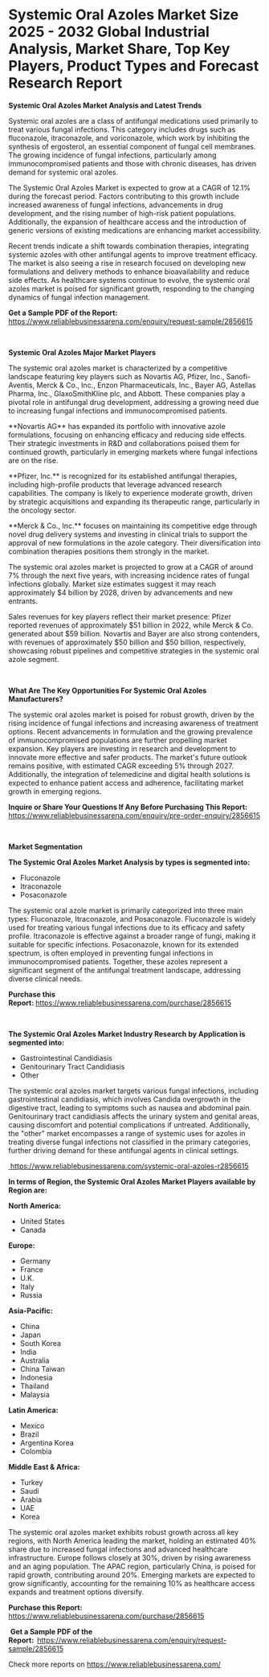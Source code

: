 <p><h1>Systemic Oral Azoles Market Size 2025 - 2032 Global Industrial Analysis, Market Share, Top Key Players, Product Types and Forecast Research Report</h1></p><p><strong>Systemic Oral Azoles Market Analysis and Latest Trends</strong></p>
<p><p>Systemic oral azoles are a class of antifungal medications used primarily to treat various fungal infections. This category includes drugs such as fluconazole, itraconazole, and voriconazole, which work by inhibiting the synthesis of ergosterol, an essential component of fungal cell membranes. The growing incidence of fungal infections, particularly among immunocompromised patients and those with chronic diseases, has driven demand for systemic oral azoles.</p><p>The Systemic Oral Azoles Market is expected to grow at a CAGR of 12.1% during the forecast period. Factors contributing to this growth include increased awareness of fungal infections, advancements in drug development, and the rising number of high-risk patient populations. Additionally, the expansion of healthcare access and the introduction of generic versions of existing medications are enhancing market accessibility.</p><p>Recent trends indicate a shift towards combination therapies, integrating systemic azoles with other antifungal agents to improve treatment efficacy. The market is also seeing a rise in research focused on developing new formulations and delivery methods to enhance bioavailability and reduce side effects. As healthcare systems continue to evolve, the systemic oral azoles market is poised for significant growth, responding to the changing dynamics of fungal infection management.</p></p>
<p><strong>Get a Sample PDF of the Report:&nbsp;</strong> <a href="https://www.reliablebusinessarena.com/enquiry/request-sample/2856615?utm_campaign=3181&utm_medium=2&utm_source=Github&utm_content=ia&utm_term=12032025&utm_id=systemic-oral-azoles">https://www.reliablebusinessarena.com/enquiry/request-sample/2856615</a></p>
<p>&nbsp;</p>
<p><strong>Systemic Oral Azoles Major Market Players</strong></p>
<p><p>The systemic oral azoles market is characterized by a competitive landscape featuring key players such as Novartis AG, Pfizer, Inc., Sanofi-Aventis, Merck & Co., Inc., Enzon Pharmaceuticals, Inc., Bayer AG, Astellas Pharma, Inc., GlaxoSmithKline plc, and Abbott. These companies play a pivotal role in antifungal drug development, addressing a growing need due to increasing fungal infections and immunocompromised patients.</p><p>**Novartis AG** has expanded its portfolio with innovative azole formulations, focusing on enhancing efficacy and reducing side effects. Their strategic investments in R&D and collaborations poised them for continued growth, particularly in emerging markets where fungal infections are on the rise. </p><p>**Pfizer, Inc.** is recognized for its established antifungal therapies, including high-profile products that leverage advanced research capabilities. The company is likely to experience moderate growth, driven by strategic acquisitions and expanding its therapeutic range, particularly in the oncology sector.</p><p>**Merck & Co., Inc.** focuses on maintaining its competitive edge through novel drug delivery systems and investing in clinical trials to support the approval of new formulations in the azole category. Their diversification into combination therapies positions them strongly in the market.</p><p>The systemic oral azoles market is projected to grow at a CAGR of around 7% through the next five years, with increasing incidence rates of fungal infections globally. Market size estimates suggest it may reach approximately $4 billion by 2028, driven by advancements and new entrants.</p><p>Sales revenues for key players reflect their market presence: Pfizer reported revenues of approximately $51 billion in 2022, while Merck & Co. generated about $59 billion. Novartis and Bayer are also strong contenders, with revenues of approximately $50 billion and $50 billion, respectively, showcasing robust pipelines and competitive strategies in the systemic oral azole segment.</p></p>
<p>&nbsp;</p>
<p><strong>What Are The Key Opportunities For Systemic Oral Azoles Manufacturers?</strong></p>
<p><p>The systemic oral azoles market is poised for robust growth, driven by the rising incidence of fungal infections and increasing awareness of treatment options. Recent advancements in formulation and the growing prevalence of immunocompromised populations are further propelling market expansion. Key players are investing in research and development to innovate more effective and safer products. The market's future outlook remains positive, with estimated CAGR exceeding 5% through 2027. Additionally, the integration of telemedicine and digital health solutions is expected to enhance patient access and adherence, facilitating market growth in emerging regions.</p></p>
<p><strong>Inquire or Share Your Questions If Any Before Purchasing This Report:</strong> <a href="https://www.reliablebusinessarena.com/enquiry/pre-order-enquiry/2856615?utm_campaign=3181&utm_medium=2&utm_source=Github&utm_content=ia&utm_term=12032025&utm_id=systemic-oral-azoles">https://www.reliablebusinessarena.com/enquiry/pre-order-enquiry/2856615</a></p>
<p>&nbsp;</p>
<p><strong>Market Segmentation</strong></p>
<p><strong>The Systemic Oral Azoles Market Analysis by types is segmented into:</strong></p>
<p><ul><li>Fluconazole</li><li>Itraconazole</li><li>Posaconazole</li></ul></p>
<p><p>The systemic oral azole market is primarily categorized into three main types: Fluconazole, Itraconazole, and Posaconazole. Fluconazole is widely used for treating various fungal infections due to its efficacy and safety profile. Itraconazole is effective against a broader range of fungi, making it suitable for specific infections. Posaconazole, known for its extended spectrum, is often employed in preventing fungal infections in immunocompromised patients. Together, these azoles represent a significant segment of the antifungal treatment landscape, addressing diverse clinical needs.</p></p>
<p><strong>Purchase this Report:&nbsp;</strong><a href="https://www.reliablebusinessarena.com/purchase/2856615?utm_campaign=3181&utm_medium=2&utm_source=Github&utm_content=ia&utm_term=12032025&utm_id=systemic-oral-azoles">https://www.reliablebusinessarena.com/purchase/2856615</a></p>
<p>&nbsp;</p>
<p><strong>The Systemic Oral Azoles Market Industry Research by Application is segmented into:</strong></p>
<p><ul><li>Gastrointestinal Candidiasis</li><li>Genitourinary Tract Candidiasis</li><li>Other</li></ul></p>
<p><p>The systemic oral azoles market targets various fungal infections, including gastrointestinal candidiasis, which involves Candida overgrowth in the digestive tract, leading to symptoms such as nausea and abdominal pain. Genitourinary tract candidiasis affects the urinary system and genital areas, causing discomfort and potential complications if untreated. Additionally, the "other" market encompasses a range of systemic uses for azoles in treating diverse fungal infections not classified in the primary categories, further driving demand for these antifungal agents in clinical settings.</p></p>
<p><a href="https://www.reliablebusinessarena.com/systemic-oral-azoles-r2856615?utm_campaign=3181&utm_medium=2&utm_source=Github&utm_content=ia&utm_term=12032025&utm_id=systemic-oral-azoles">&nbsp;https://www.reliablebusinessarena.com/systemic-oral-azoles-r2856615</a></p>
<p><strong>In terms of Region, the Systemic Oral Azoles Market Players available by Region are:</strong></p>
<p>
    <p> <strong> North America: </strong>
        <ul>
            <li>United States</li>
            <li>Canada</li>
        </ul>
        </p> 
    <p> <strong> Europe: </strong>
        <ul>
            <li>Germany</li>
            <li>France</li>
            <li>U.K.</li>
            <li>Italy</li>
            <li>Russia</li>
        </ul>
        </p> 
    <p> <strong> Asia-Pacific: </strong>
        <ul>
            <li>China</li>
            <li>Japan</li>
            <li>South Korea</li>
            <li>India</li>
            <li>Australia</li>
            <li>China Taiwan</li>
            <li>Indonesia</li>
            <li>Thailand</li>
            <li>Malaysia</li>
        </ul>
        </p> 
    <p> <strong> Latin America: </strong>
        <ul>
            <li>Mexico</li>
            <li>Brazil</li>
            <li>Argentina Korea</li>
            <li>Colombia</li>
        </ul>
        </p> 
    <p> <strong> Middle East & Africa: </strong>
        <ul>
            <li>Turkey</li>
            <li>Saudi</li>
            <li>Arabia</li>
            <li>UAE</li>
            <li>Korea</li>
        </ul>
    </p>
    </p>
<p><p>The systemic oral azoles market exhibits robust growth across all key regions, with North America leading the market, holding an estimated 40% share due to increased fungal infections and advanced healthcare infrastructure. Europe follows closely at 30%, driven by rising awareness and an aging population. The APAC region, particularly China, is poised for rapid growth, contributing around 20%. Emerging markets are expected to grow significantly, accounting for the remaining 10% as healthcare access expands and treatment options diversify.</p></p>
<p><strong>Purchase this Report: </strong><a href="https://www.reliablebusinessarena.com/purchase/2856615?utm_campaign=3181&utm_medium=2&utm_source=Github&utm_content=ia&utm_term=12032025&utm_id=systemic-oral-azoles">https://www.reliablebusinessarena.com/purchase/2856615</a></p>
<p>&nbsp;<strong>Get a Sample PDF of the Report:&nbsp;&nbsp;</strong><a href="https://www.reliablebusinessarena.com/enquiry/request-sample/2856615?utm_campaign=3181&utm_medium=2&utm_source=Github&utm_content=ia&utm_term=12032025&utm_id=systemic-oral-azoles">https://www.reliablebusinessarena.com/enquiry/request-sample/2856615</a></p>
<p><strong></strong></p>
<p>Check more reports on <a href="https://www.reliablebusinessarena.com/?utm_campaign=3181&utm_medium=2&utm_source=Github&utm_content=ia&utm_term=12032025&utm_id=systemic-oral-azoles">https://www.reliablebusinessarena.com/</a></p>